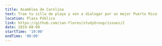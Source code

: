 ```yaml
---
title: Asamblea de Carolina
text: Trae tu silla de playa y ven a dialogar por un mejor Puerto Rico.
location: Plaza Pública
link: https://github.com/ian-flores/studyGroup/issues/2
date: 2019-08-09
startTime: '19:00'
endTime: '00:00'
---
```

